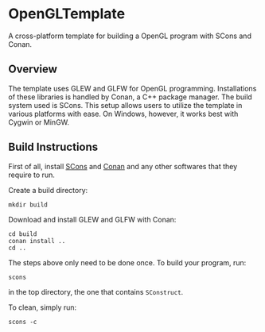 # OpenGLTemplate
A cross-platform template for building a OpenGL program with SCons and Conan.

## Overview
The template uses GLEW and GLFW for OpenGL programming. Installations of these libraries is handled by Conan, a C++ package 
manager. The build system used is SCons. This setup allows users to utilize the template in various 
platforms with ease. On Windows, however, it works best with Cygwin or MinGW.

## Build Instructions
First of all, install [SCons](https://scons.org/) and [Conan](https://conan.io/) and any other softwares that they require 
to run. 

Create a build directory:
```
mkdir build
```

Download and install GLEW and GLFW with Conan:
```
cd build
conan install ..
cd ..
```

The steps above only need to be done once. To build your program, run:
```
scons
```
in the top directory, the one that contains `SConstruct`.

To clean, simply run:
```
scons -c
```
